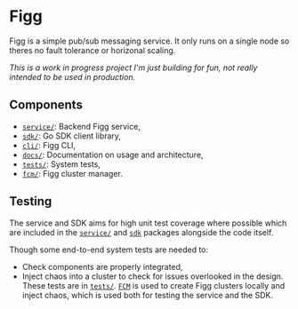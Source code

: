 # Figg
Figg is a simple pub/sub messaging service. It only runs on a single node so
theres no fault tolerance or horizonal scaling.

*This is a work in progress project I'm just building for fun, not really intended to be used in production.*

## Components
* [`service/`](./service): Backend Figg service,
* [`sdk/`](./sdk): Go SDK client library,
* [`cli/`](./cli): Figg CLI,
* [`docs/`](./docs): Documentation on usage and architecture,
* [`tests/`](./tests): System tests,
* [`fcm/`](./fcm): Figg cluster manager.

## Testing
The service and SDK aims for high unit test coverage where possible which are
included in the [`service/`](./service) and [`sdk`](./sdk) packages alongside the code itself.

Though some end-to-end system tests are needed to:
* Check components are properly integrated,
* Inject chaos into a cluster to check for issues overlooked in the design.
These tests are in [`tests/`](./tests). [`FCM`](./fcm) is used to create Figg
clusters locally and inject chaos, which is used both for testing the service
and the SDK.

